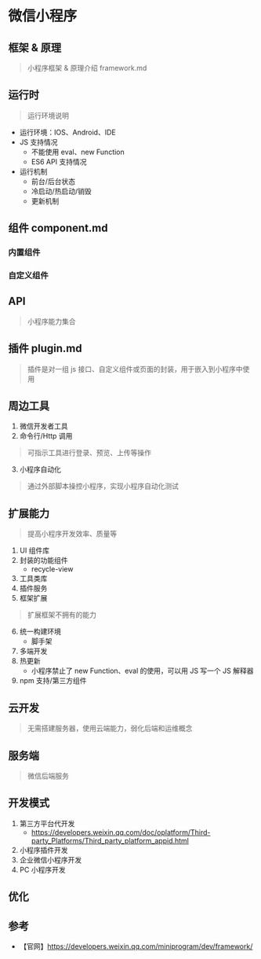 # 微信小程序

## 框架 & 原理
>小程序框架 & 原理介绍 framework.md

## 运行时
>运行环境说明
* 运行环境：IOS、Android、IDE
* JS 支持情况
  * 不能使用 eval、new Function
  * ES6 API 支持情况
* 运行机制
  * 前台/后台状态
  * 冷启动/热启动/销毁
  * 更新机制

## 组件 component.md
### 内置组件

### 自定义组件

## API
>小程序能力集合

## 插件 plugin.md
>插件是对一组 js 接口、自定义组件或页面的封装，用于嵌入到小程序中使用

## 周边工具
1. 微信开发者工具
2. 命令行/Http 调用
>可指示工具进行登录、预览、上传等操作
3. 小程序自动化
>通过外部脚本操控小程序，实现小程序自动化测试

## 扩展能力
>提高小程序开发效率、质量等
1. UI 组件库
2. 封装的功能组件
    - recycle-view
3. 工具类库
4. 插件服务
5. 框架扩展
>扩展框架不拥有的能力
6. 统一构建环境
    - 脚手架
7. 多端开发
8. 热更新
   * 小程序禁止了 new Function、eval 的使用，可以用 JS 写一个 JS 解释器
9. npm 支持/第三方组件

## 云开发
>无需搭建服务器，使用云端能力，弱化后端和运维概念

## 服务端
>微信后端服务

## 开发模式
1. 第三方平台代开发
   * https://developers.weixin.qq.com/doc/oplatform/Third-party_Platforms/Third_party_platform_appid.html
2. 小程序插件开发
3. 企业微信小程序开发
4. PC 小程序开发

## 优化

## 参考
* 【官网】https://developers.weixin.qq.com/miniprogram/dev/framework/
